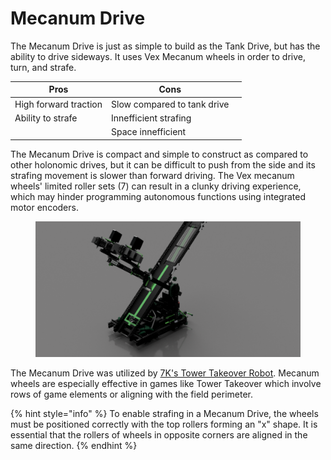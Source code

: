 # Mecanum Drive

The Mecanum Drive is just as simple to build as the Tank Drive, but has the ability to drive sideways. It uses Vex Mecanum wheels in order to drive, turn, and strafe.

<table><thead><tr><th>Pros</th><th>Cons</th><th data-hidden></th></tr></thead><tbody><tr><td>High forward traction</td><td>Slow compared to tank drive</td><td></td></tr><tr><td>Ability to strafe</td><td>Innefficient strafing</td><td></td></tr><tr><td></td><td>Space innefficient </td><td></td></tr></tbody></table>

The Mecanum Drive is compact and simple to construct as compared to other holonomic drives, but it can be difficult to push from the side and its strafing movement is slower than forward driving. The Vex mecanum wheels' limited roller sets (7) can result in a clunky driving experience, which may hinder programming autonomous functions using integrated motor encoders.

<figure><img src="../../../.gitbook/assets/7k-1.png" alt=""><figcaption></figcaption></figure>

The Mecanum Drive was utilized by [7K's Tower Takeover Robot](https://www.youtube.com/watch?v=vGkMw4Nx-Ks). Mecanum wheels are especially effective in games like Tower Takeover which involve rows of game elements or aligning with the field perimeter.

{% hint style="info" %}
To enable strafing in a Mecanum Drive, the wheels must be positioned correctly with the top rollers forming an "x" shape. It is essential that the rollers of wheels in opposite corners are aligned in the same direction.
{% endhint %}
